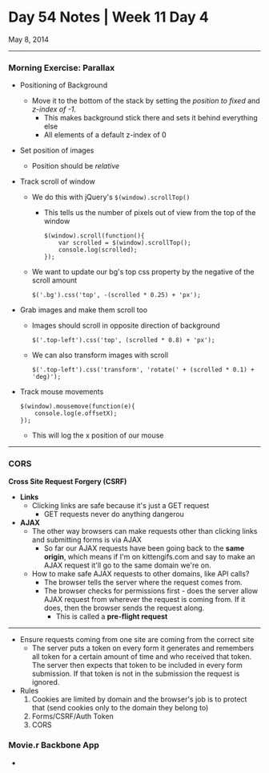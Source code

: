 # Day 54 Notes | Week 11 Day 4

May 8, 2014

---

### Morning Exercise: Parallax

* Positioning of Background
	* Move it to the bottom of the stack by setting the *position to fixed* and *z-index of -1*.
		* This makes background stick there and sets it behind everything else
		* All elements of a default z-index of 0
* Set position of images
	* Position should be *relative*
* Track scroll of window
	* We do this with jQuery's ```$(window).scrollTop()```
		* This tells us the number of pixels out of view from the top of the window
		
			```
			$(window).scroll(function(){
    			var scrolled = $(window).scrollTop();
    			console.log(scrolled);
    		});
			```
	* We want to update our bg's top css property by the negative of the scroll amount
		
		```
		$('.bg').css('top', -(scrolled * 0.25) + 'px');

		```
* Grab images and make them scroll too
	* Images should scroll in opposite direction of background
	
		```
		$('.top-left').css('top', (scrolled * 0.8) + 'px');
		```
	* We can also transform images with scroll
	
		```
		$('.top-left').css('transform', 'rotate(' + (scrolled * 0.1) + 'deg)');
		```
* Track mouse movements

	```
	$(window).mousemove(function(e){
		console.log(e.offsetX);
	});
	```
	* This will log the x position of our mouse
	
---
	
### CORS

**Cross Site Request Forgery (CSRF)**

* **Links**
	* Clicking links are safe because it's just a GET request
		* GET requests never do anything dangerou
* **AJAX**
	* The other way browsers can make requests other than clicking links and submitting forms is via AJAX
		* So far our AJAX requests have been going back to the **same origin**, which means if I'm on kittengifs.com and say to make an AJAX request it'll go to the same domain we're on. 
	* How to make safe AJAX requests to other domains, like API calls? 
		* The browser tells the server where the request comes from.
		* The browser checks for permissions first - does the server allow AJAX request from wherever the request is coming from. If it does, then the browser sends the request along. 
			* This is called a **pre-flight request**
		
---
 
* Ensure requests coming from one site are coming from the correct site
	* The server puts a token on every form it generates and remembers all token for a certain amount of time and who received that token. The server then expects that token to be included in every form submission. If that token is not in the submission the request is ignored. 
* Rules
	1. Cookies are limited by domain and the browser's job is to protect that (send cookies only to the domain they belong to)
	2. Forms/CSRF/Auth Token
	3. CORS
	
### Movie.r Backbone App

* 